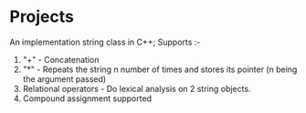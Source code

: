 # Projects
An implementation string class in C++;
Supports :-
1) "+" - Concatenation
2) "*" - Repeats the string n number of times and stores its pointer (n being the argument passed)
3) Relational operators - Do lexical analysis on 2 string objects.
5) Compound assignment supported
